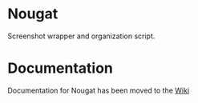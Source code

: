 # Nougat

Screenshot wrapper and organization script.

# Documentation

Documentation for Nougat has been moved to the [Wiki](https://github.com/Sweets/nougat/wiki)
